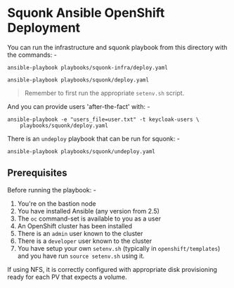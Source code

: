 # Squonk Ansible OpenShift Deployment
You can run the infrastructure and squonk playbook from this
directory with the commands: -

    ansible-playbook playbooks/squonk-infra/deploy.yaml
    
    ansible-playbook playbooks/squonk/deploy.yaml

>   Remember to first run the appropriate `setenv.sh` script.

And you can provide users 'after-the-fact' with: -

    ansible-playbook -e "users_file=user.txt" -t keycloak-users \
        playbooks/squonk/deploy.yaml
        
There is an `undeploy` playbook that can be run for squonk: -

    ansible-playbook playbooks/squonk/undeploy.yaml

## Prerequisites
Before running the playbook: -

1.  You're on the bastion node
1.  You have installed Ansible (any version from 2.5)
1.  The `oc` command-set is available to you as a user
1.  An OpenShift cluster has been installed
1.  There is an `admin` user known to the cluster
1.  There is a `developer` user known to the cluster
1.  You have setup your own `setenv.sh` (typically in `openshift/templates`)
    and you have run `source setenv.sh` using it.

If using NFS, it is correctly configured with appropriate
disk provisioning ready for each PV that expects a volume.
